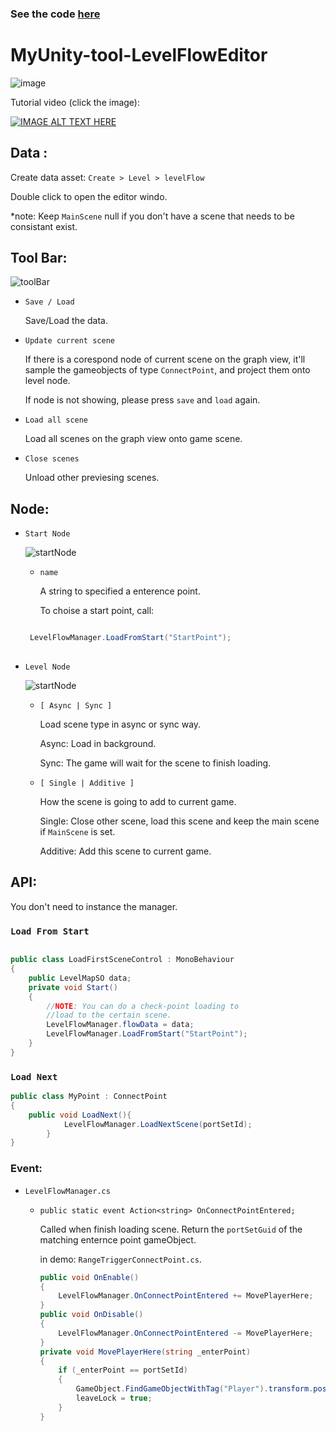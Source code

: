 ### See the code [here](https://github.com/Lontoone/MyUnityToolLab/tree/master/Level%20Flow%20Manager)

# MyUnity-tool-LevelFlowEditor

![image](https://i.imgur.com/vYl1hAi.png)

Tutorial video (click the image):

[![IMAGE ALT TEXT HERE](https://img.youtube.com/vi/YZwyQ-2FZbA/0.jpg)](https://www.youtube.com/watch?v=YZwyQ-2FZbA)

## Data :

Create data asset: `Create > Level > levelFlow`

Double click to open the editor windo.

*note: Keep `MainScene` null if you don't have a scene that needs to be consistant exist.


## Tool Bar:

![toolBar](https://i.imgur.com/LqMjrbR.png)

- `Save / Load`

  Save/Load the data.
  
 - `Update current scene`
 
   If there is a corespond node of current scene on the graph view, it'll sample the gameobjects of type `ConnectPoint`, and project them onto level node.
  
   If node is not showing, please press `save` and `load` again.
  
- `Load all scene`

  Load all scenes on the graph view onto game scene.
  
- `Close scenes`

  Unload other previesing scenes.


  
  


## Node:

- `Start Node`

  ![startNode](https://i.imgur.com/hLUAiQT.png)

  - `name`
  
    A string to specified a enterence point.
  
    To choise a start point, call:  
  
  ```C#
  
   LevelFlowManager.LoadFromStart("StartPoint");
   
  ```

- `Level Node`

  ![startNode](https://i.imgur.com/LkGfQMy.png)

  - `[ Async | Sync ]`

    Load scene type in async or sync way.
    
    Async: Load in background.
    
    Sync: The game will wait for the scene to finish loading.
    
    
  - `[ Single | Additive ]`

    How the scene is going to add to current game.
    
    Single: Close other scene, load this scene and keep the main scene if `MainScene` is set.
    
    Additive: Add this scene to current game.



## API:

You don't need to instance the manager.

### `Load From Start`
```C#

public class LoadFirstSceneControl : MonoBehaviour
{
    public LevelMapSO data;
    private void Start()
    {
        //NOTE: You can do a check-point loading to 
        //load to the certain scene.
        LevelFlowManager.flowData = data;
        LevelFlowManager.LoadFromStart("StartPoint");
    }
}


```

### `Load Next`

```C#
public class MyPoint : ConnectPoint
{
	public void LoadNext(){
    		LevelFlowManager.LoadNextScene(portSetId);
    	}
}
```

### Event:
- `LevelFlowManager.cs`

  - `public static event Action<string> OnConnectPointEntered;`
 
     Called when finish loading scene. Return the `portSetGuid` of the matching enternce point gameObject.
	
     in demo: `RangeTriggerConnectPoint.cs`. 
    
	
	```C#
	public void OnEnable()
    {
        LevelFlowManager.OnConnectPointEntered += MovePlayerHere;
    }
	public void OnDisable()
    {
        LevelFlowManager.OnConnectPointEntered -= MovePlayerHere;
    }
	private void MovePlayerHere(string _enterPoint)
    {
        if (_enterPoint == portSetId)
        {
            GameObject.FindGameObjectWithTag("Player").transform.position = transform.position;
            leaveLock = true;
        }
    }
	
	```
